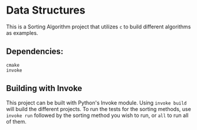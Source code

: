 # Data Structures
This is a Sorting Algorithm project that utilizes `c` to build different algorithms as examples.

## Dependencies:
    cmake
    invoke

## Building with Invoke
This project can be built with Python's Invoke module. Using `invoke build` will build the different projects. To run the tests for the sorting methods, use `invoke run` followed by the sorting method you wish to run, or `all` to run all of them.
